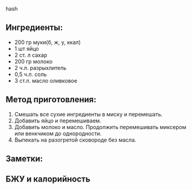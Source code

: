 hash
## Ингредиенты:
-   200 гр муки(б, ж, у, ккал)
-   1 шт яйцо
-   2 ст. л сахар
-   200 гр молоко
-   2 ч.л. разрыхлитель
-   0,5 ч.л. соль
-   3 ст.л. масло оливковое
  
## Метод приготовления:
1.  Смешать все сухие ингредиенты в миску и перемешать.
2.  Добавить яйцо и перемешиваем.
3.  Добавить молоко и масло. Продолжить перемешивать миксером или венкчиком до однородности. 
4.  Выпекать на разогретой сковороде без масла.

## Заметки:

## БЖУ и калорийность
